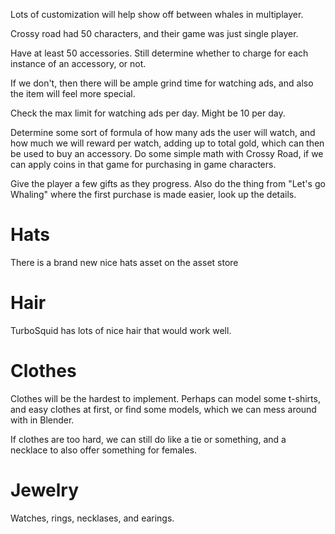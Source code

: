 Lots of customization will help show off between whales in multiplayer.

Crossy road had 50 characters, and their game was just single player.

Have at least 50 accessories. Still determine whether to charge for each instance of an accessory, or not. 

If we don't, then there will be ample grind time for watching ads, and also the item will feel more special.

Check the max limit for watching ads per day. Might be 10 per day.

Determine some sort of formula of how many ads the user will watch, and how much we will reward per watch, adding up to 
total gold, which can then be used to buy an accessory. Do some simple math with Crossy Road, if we can apply coins in that game
for purchasing in game characters.

Give the player a few gifts as they progress. Also do the thing from "Let's go Whaling" where the first purchase is made easier,
look up the details.


# Hats

There is a brand new nice hats asset on the asset store

# Hair

TurboSquid has lots of nice hair that would work well.

# Clothes

Clothes will be the hardest to implement. Perhaps can model some t-shirts, and easy clothes at first, or find some models,
which we can mess around with in Blender.

If clothes are too hard, we can still do like a tie or something, and a necklace to also offer something for females. 

# Jewelry

Watches, rings, necklases, and earings.


